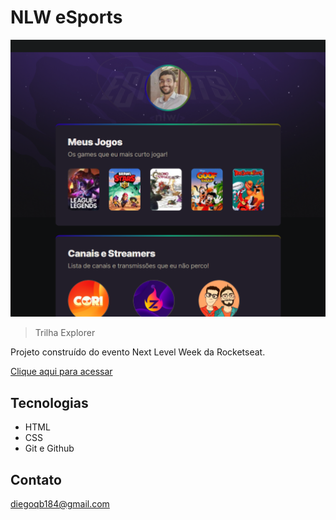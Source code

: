 # NLW eSports

![preview](./.github/preview.png)

> Trilha Explorer

Projeto construído do evento Next Level Week da Rocketseat.

[Clique aqui para acessar](https://kirikowa.github.io/nlw-esports-explorer)

## Tecnologias

- HTML
- CSS
- Git e Github

## Contato

diegoqb184@gmail.com